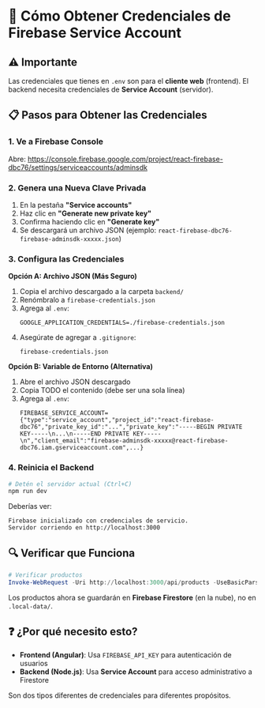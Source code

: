 # 🔑 Cómo Obtener Credenciales de Firebase Service Account

## ⚠️ Importante
Las credenciales que tienes en `.env` son para el **cliente web** (frontend).
El backend necesita credenciales de **Service Account** (servidor).

## 📋 Pasos para Obtener las Credenciales

### 1. Ve a Firebase Console
Abre: https://console.firebase.google.com/project/react-firebase-dbc76/settings/serviceaccounts/adminsdk

### 2. Genera una Nueva Clave Privada
1. En la pestaña **"Service accounts"**
2. Haz clic en **"Generate new private key"**
3. Confirma haciendo clic en **"Generate key"**
4. Se descargará un archivo JSON (ejemplo: `react-firebase-dbc76-firebase-adminsdk-xxxxx.json`)

### 3. Configura las Credenciales

**Opción A: Archivo JSON (Más Seguro)**
1. Copia el archivo descargado a la carpeta `backend/`
2. Renómbralo a `firebase-credentials.json`
3. Agrega al `.env`:
   ```
   GOOGLE_APPLICATION_CREDENTIALS=./firebase-credentials.json
   ```
4. Asegúrate de agregar a `.gitignore`:
   ```
   firebase-credentials.json
   ```

**Opción B: Variable de Entorno (Alternativa)**
1. Abre el archivo JSON descargado
2. Copia TODO el contenido (debe ser una sola línea)
3. Agrega al `.env`:
   ```
   FIREBASE_SERVICE_ACCOUNT={"type":"service_account","project_id":"react-firebase-dbc76","private_key_id":"...","private_key":"-----BEGIN PRIVATE KEY-----\n...\n-----END PRIVATE KEY-----\n","client_email":"firebase-adminsdk-xxxxx@react-firebase-dbc76.iam.gserviceaccount.com",...}
   ```

### 4. Reinicia el Backend
```bash
# Detén el servidor actual (Ctrl+C)
npm run dev
```

Deberías ver:
```
Firebase inicializado con credenciales de servicio.
Servidor corriendo en http://localhost:3000
```

## 🔍 Verificar que Funciona

```powershell
# Verificar productos
Invoke-WebRequest -Uri http://localhost:3000/api/products -UseBasicParsing
```

Los productos ahora se guardarán en **Firebase Firestore** (en la nube), no en `.local-data/`.

## ❓ ¿Por qué necesito esto?

- **Frontend (Angular)**: Usa `FIREBASE_API_KEY` para autenticación de usuarios
- **Backend (Node.js)**: Usa **Service Account** para acceso administrativo a Firestore

Son dos tipos diferentes de credenciales para diferentes propósitos.
